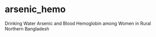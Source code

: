 # arsenic_hemo
Drinking Water Arsenic and Blood Hemoglobin among Women in Rural Northern Bangladesh
